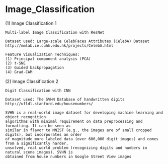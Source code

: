 # Image_Classification

(1) Image Classification 1

    Multi-label Image Classification with ResNet

    Dataset used: Large-scale CelebFaces Attributes (CelebA) Dataset
    http://mmlab.ie.cuhk.edu.hk/projects/CelebA.html

    Feature Visualization Techniques:
    (1) Principal component analysis (PCA)
    (2) t-SNE
    (3) Guided backpropagation
    (4) Grad-CAM
    
(2) Image Classification 2

    Digit Classification with CNN
    
    Dataset used: The SVHN Database of handwritten digits
    http://ufldl.stanford.edu/housenumbers/
    
    SVHN is a real-world image dataset for developing machine learning and object recognition 
    algorithms with minimal requirement on data preprocessing and formatting. It can be seen as 
    similar in flavor to MNIST (e.g., the images are of small cropped digits), but incorporates an order 
    of magnitude more labeled data (over 600,000 digit images) and comes from a significantly harder, 
    unsolved, real world problem (recognizing digits and numbers in natural scene images). SVHN is 
    obtained from house numbers in Google Street View images
